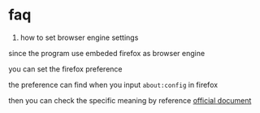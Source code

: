 # faq

1. how to set browser engine settings

since the program use embeded firefox as browser engine 

you can set the firefox preference

the preference can find when you input `about:config` in firefox

then you can check the specific meaning by reference [official document](http://kb.mozillazine.org/Category:Preferences)
